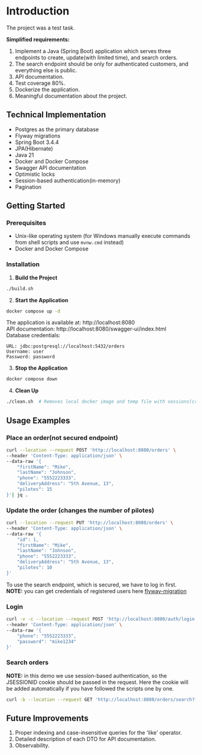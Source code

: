 # Introduction
The project was a test task.

**Simplified requirements:**
1. Implement a Java (Spring Boot) application which serves three endpoints to create, update(with limited time), and search orders.
2. The search endpoint should be only for authenticated customers, and everything else is public.
3. API documentation.
4. Test coverage 80%.
5. Dockerize the application.
6. Meaningful documentation about the project.

## Technical Implementation
- Postgres as the primary database
- Flyway migrations
- Spring Boot 3.4.4
- JPA(Hibernate)
- Java 21
- Docker and Docker Compose
- Swagger API documentation
- Optimistic locks
- Session-based authentication(in-memory)
- Pagination

## Getting Started

### Prerequisites
- Unix-like operating system (for Windows manually execute commands from shell scripts and use `mvnw.cmd` instead)
- Docker and Docker Compose

### Installation

1. **Build the Project**
```bash
./build.sh
```

2. **Start the Application**
```bash
docker compose up -d
```

The application is available at: http://localhost:8080  
API documentation: http://localhost:8080/swagger-ui/index.html  
Database credentials:
```
URL: jdbc:postgresql://localhost:5432/orders
Username: user
Password: password
```

3. **Stop the Application**
```bash
docker compose down
```

4. **Clean Up**
```bash
./clean.sh  # Removes local docker image and temp file with sessions(created by curl)
```

## Usage Examples

### Place an order(not secured endpoint)
```bash
curl --location --request POST 'http://localhost:8080/orders' \
--header 'Content-Type: application/json' \
--data-raw '{
    "firstName": "Mike",
    "lastName": "Johnson",
    "phone": "5552223333",
    "deliveryAddress": "5th Avenue, 13",
    "pilotes": 15
}'| jq .
```

### Update the order (changes the number of pilotes)
```bash
curl --location --request PUT 'http://localhost:8080/orders' \
--header 'Content-Type: application/json' \
--data-raw '{
    "id": 1,
    "firstName": "Mike",
    "lastName": "Johnson",
    "phone": "5552223333",
    "deliveryAddress": "5th Avenue, 13",
    "pilotes": 10
}'
```

To use the search endpoint, which is secured, we have to log in first.  
**NOTE:** you can get credentials of registered users here [flyway-migration](https://github.com/ggruzdov/sqrd-demo/blob/main/src/main/resources/db/migration/V1.02__add_customers.sql)

### Login
```bash
curl -v -c --location --request POST 'http://localhost:8080/auth/login' \
--header 'Content-Type: application/json' \
--data-raw '{
    "phone": "5552223333",
    "password": "mike1234"
}'
```

### Search orders
**NOTE:** in this demo we use session-based authentication, so the JSESSIONID cookie should be passed in the request. 
Here the cookie will be added automatically if you have followed the scripts one by one.
```bash
curl -b --location --request GET 'http://localhost:8080/orders/search?firstName=ke' | jq .
```

## Future Improvements
1. Proper indexing and case-insensitive queries for the 'like' operator.
2. Detailed description of each DTO for API documentation.
3. Observability.
